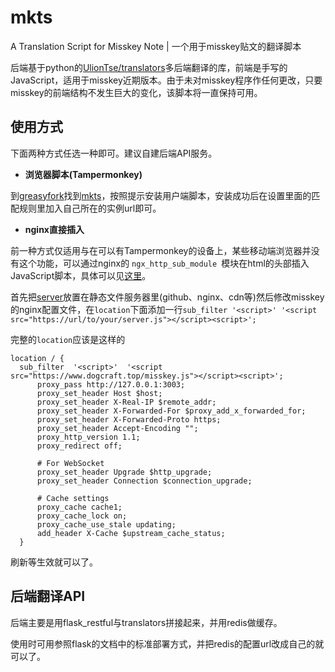 # mkts
A Translation Script for Misskey Note | 一个用于misskey贴文的翻译脚本

后端基于python的[UlionTse/translators](https://github.com/UlionTse/translators)多后端翻译的库，前端是手写的JavaScript，适用于misskey近期版本。由于未对misskey程序作任何更改，只要misskey的前端结构不发生巨大的变化，该脚本将一直保持可用。

## 使用方式

下面两种方式任选一种即可。建议自建后端API服务。

* **浏览器脚本(Tampermonkey)**

到[greasyfork](https://greasyfork.org/zh-CN/scripts/419966)找到[mkts](https://greasyfork.org/zh-CN/scripts/419966)，按照提示安装用户端脚本，安装成功后在设置里面的匹配规则里加入自己所在的实例url即可。


* **nginx直接插入**

前一种方式仅适用与在可以有Tampermonkey的设备上，某些移动端浏览器并没有这个功能，可以通过nginx的 `ngx_http_sub_module `模块在html的头部插入JavaScript脚本，具体可以见[这里](https://dogcraft.top/archives/196/)。

首先把[server](./server.js)放置在静态文件服务器里(github、nginx、cdn等)然后修改misskey的nginx配置文件，在`location`下面添加一行`sub_filter '<script>' '<script src="https://url/to/your/server.js"></script><script>';`

完整的`location`应该是这样的

```
location / {
  sub_filter  '<script>'  '<script src="https://www.dogcraft.top/misskey.js"></script><script>';
      proxy_pass http://127.0.0.1:3003;
      proxy_set_header Host $host;
      proxy_set_header X-Real-IP $remote_addr;
      proxy_set_header X-Forwarded-For $proxy_add_x_forwarded_for;
      proxy_set_header X-Forwarded-Proto https;
      proxy_set_header Accept-Encoding "";
      proxy_http_version 1.1;
      proxy_redirect off;

      # For WebSocket
      proxy_set_header Upgrade $http_upgrade;
      proxy_set_header Connection $connection_upgrade;

      # Cache settings
      proxy_cache cache1;
      proxy_cache_lock on;
      proxy_cache_use_stale updating;
      add_header X-Cache $upstream_cache_status;
  }
```
刷新等生效就可以了。

## 后端翻译API

后端主要是用flask_restful与translators拼接起来，并用redis做缓存。

使用时可用参照flask的文档中的标准部署方式，并把redis的配置url改成自己的就可以了。


